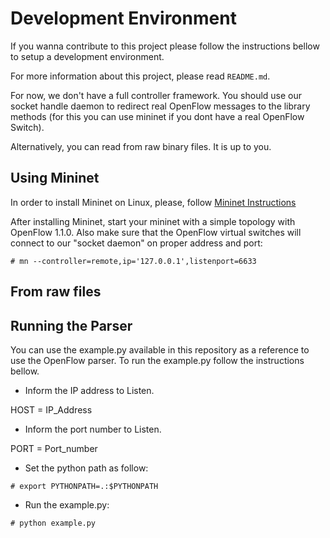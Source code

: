 # Development Environment

If you wanna contribute to this project please follow the instructions bellow to
setup a development environment.

For more information about this project, please read `README.md`.

For now, we don't have a full controller framework. You should use our socket
handle daemon to redirect real OpenFlow messages to the library methods (for
this you can use mininet if you dont have a real OpenFlow Switch).

Alternatively, you can read from raw binary files. It is up to you.

## Using Mininet


In order to install Mininet on Linux, please, follow [Mininet
Instructions](http://mininet.org/download/)

After installing Mininet, start your mininet with a simple topology with
OpenFlow 1.1.0. Also make sure that the OpenFlow virtual switches will connect
to our "socket daemon" on proper address and port:

```
# mn --controller=remote,ip='127.0.0.1',listenport=6633
```

## From raw files

## Running the Parser

You can use the example.py available in this repository as a reference to use the OpenFlow parser. To run the example.py follow the instructions bellow.

* Inform the IP address to Listen. 

HOST = IP_Address

* Inform the port number to Listen.

PORT = Port_number

* Set the python path as follow:
```
# export PYTHONPATH=.:$PYTHONPATH
```

* Run the example.py:
```
# python example.py
```
